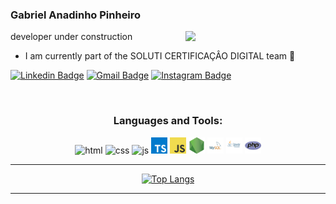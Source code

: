 ### Gabriel Anadinho Pinheiro 
<img align="right" src="https://xtudodaweb.com/wp-content/uploads/2020/06/Tipos-de-Desenvolvedores.png" width="224"/>

developer under construction

- I am currently part of the SOLUTI CERTIFICAÇÂO DIGITAL team 💚

[![Linkedin Badge](https://img.shields.io/badge/gabriel-Anadinho-8257e5?style=flat-square&labelColor=8257e5&logo=linkedin&logoColor=white&link=https://www.linkedin.com/in/gabriel-anadinho-0076921a3/)](https://www.linkedin.com/in/gabriel-anadinho-0076921a3/)
[![Gmail Badge](https://img.shields.io/badge/-gabrielanadinho@gmail.com-8257e5?style=flat-square&labelColor=8257e5&logo=Gmail&logoColor=white&link=mailto:gabrielanadinho@gmail.com)](mailto:gabrielanadinho@gmail.com)
[![Instagram Badge](https://img.shields.io/badge/-@gabriel.anadinho-8257e5?style=flat-square&labelColor=8257e5&logo=instagram&logoColor=white&link=https://www.instagram.com/gabriel.anadinho/)](https://www.instagram.com/gabriel.anadinho/)

<br>
 <h3 align="center" >Languages and Tools:</h3> 

<div align="center">
<img  width="30px" src="https://firebasestorage.googleapis.com/v0/b/resume-7d906.appspot.com/o/200px-HTML5_logo_and_wordmark.svg.png?alt=media&token=5b5b847e-0215-4208-b881-3e197461bcf6" alt="html"/>
<img  width="23px" src="https://firebasestorage.googleapis.com/v0/b/resume-7d906.appspot.com/o/1200px-CSS.3.svg.png?alt=media&token=56014168-0a14-4486-8914-c1a09fb31a20" alt="css"/>
<img  width="23px" src="https://firebasestorage.googleapis.com/v0/b/resume-7d906.appspot.com/o/javascript-logo-E967E87D74-seeklogo.com.png?alt=media&token=81e846f0-6ab1-4731-96e8-f82d7a7964cb" alt="js"/>

<img alt="typescript" width="26px" src="https://raw.githubusercontent.com/github/explore/80688e429a7d4ef2fca1e82350fe8e3517d3494d/topics/typescript/typescript.png" />
<img alt="javascript" width="26px" src="https://raw.githubusercontent.com/github/explore/80688e429a7d4ef2fca1e82350fe8e3517d3494d/topics/javascript/javascript.png" />
<img alt="node" width="26px" src="https://raw.githubusercontent.com/github/explore/80688e429a7d4ef2fca1e82350fe8e3517d3494d/topics/nodejs/nodejs.png" />

<img alt="MySQL" width="26px" src="https://raw.githubusercontent.com/github/explore/80688e429a7d4ef2fca1e82350fe8e3517d3494d/topics/mysql/mysql.png" />

<img alt="java" width="26px" src="https://raw.githubusercontent.com/github/explore/80688e429a7d4ef2fca1e82350fe8e3517d3494d/topics/java/java.png" />
<img alt="java" width="26px" src="https://raw.githubusercontent.com/github/explore/80688e429a7d4ef2fca1e82350fe8e3517d3494d/topics/php/php.png" />
</div>

----

<div align="center">
<div>

 [![Top Langs](https://github-readme-stats.vercel.app/api/top-langs/?username=Anadinho&layout=compact)](https://github.com/anuraghazra/github-readme-stats)
</div>

<!-- ![Anurag's GitHub stats](https://github-readme-stats.vercel.app/api?username=anadinho&theme=dark&show_icons=true) -->

</div>

----
